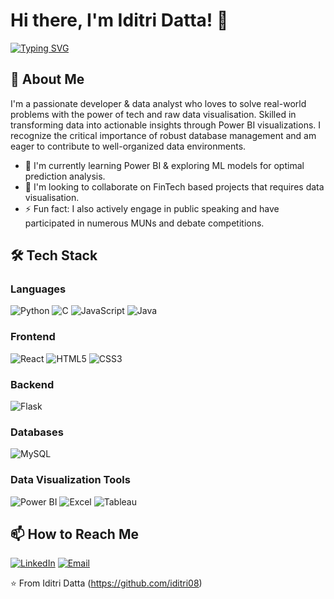 # Hi there, I'm Iditri Datta! 👋

[![Typing SVG](https://readme-typing-svg.herokuapp.com?font=Fira+Code&pause=1000&color=FF7F50&width=435&lines=Front+End+Developer;Tech+Enthusiast;Problem+Solver;Data+Analyst;Data+Visualiser;Forex+Enthusiast)](https://git.io/typing-svg)

## 🚀 About Me

I'm a passionate developer & data analyst who loves to solve real-world problems with the power of tech and raw data visualisation. Skilled in transforming data into actionable insights through Power BI visualizations. I recognize the critical importance of robust database management and am eager to contribute to well-organized data environments.


- 🌱 I'm currently learning Power BI & exploring ML models for optimal prediction analysis. 
- 👯 I'm looking to collaborate on FinTech based projects that requires data visualisation.
- ⚡ Fun fact:  I also actively engage in public speaking and have participated in numerous MUNs and debate competitions.

## 🛠 Tech Stack

### Languages
![Python](https://img.shields.io/badge/-Python-3776AB?style=flat-square&logo=python&logoColor=white)
![C](https://img.shields.io/badge/-C-A8B9CC?style=flat-square&logo=c&logoColor=black)
![JavaScript](https://img.shields.io/badge/-JavaScript-F7DF1E?style=flat-square&logo=javascript&logoColor=black)
![Java](https://img.shields.io/badge/-Java-007396?style=flat-square&logo=java&logoColor=white)

### Frontend
![React](https://img.shields.io/badge/-React-61DAFB?style=flat-square&logo=react&logoColor=black)
![HTML5](https://img.shields.io/badge/-HTML5-E34F26?style=flat-square&logo=html5&logoColor=white)
![CSS3](https://img.shields.io/badge/-CSS3-1572B6?style=flat-square&logo=css3&logoColor=white)

### Backend
![Flask](https://img.shields.io/badge/-Flask-000000?style=flat-square&logo=flask&logoColor=white)

### Databases
![MySQL](https://img.shields.io/badge/-MySQL-4479A1?style=flat-square&logo=mysql&logoColor=white)

### Data Visualization Tools
![Power BI](https://img.shields.io/badge/-Power%20BI-009DC4?style=flat-square&logo=power-bi&logoColor=white)
![Excel](https://img.shields.io/badge/-Excel-217346?style=flat-square&logo=microsoft-excel&logoColor=white)
![Tableau](https://img.shields.io/badge/-Tableau-452D7A?style=flat-square&logo=tableau&logoColor=white)

## 📫 How to Reach Me

[![LinkedIn](https://img.shields.io/badge/-LinkedIn-0077B5?style=flat-square&logo=linkedin&logoColor=white)](https://www.linkedin.com/in/iditri-datta-441003282/)
[![Email](https://img.shields.io/badge/-Email-D14836?style=flat-square&logo=gmail&logoColor=white)](mailto:iditri.d08@gmail.com)


⭐️ From Iditri Datta (https://github.com/iditri08)

<!---
iditri08/iditri08 is a ✨ special ✨ repository because its `README.md` (this file) appears on your GitHub profile.
You can click the Preview link to take a look at your changes.
--->
